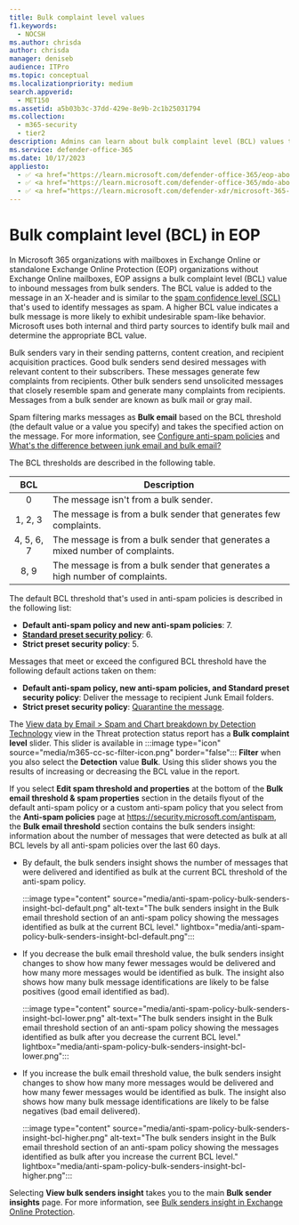 ```yaml
---
title: Bulk complaint level values
f1.keywords: 
  - NOCSH
ms.author: chrisda
author: chrisda
manager: deniseb
audience: ITPro
ms.topic: conceptual
ms.localizationpriority: medium
search.appverid: 
  - MET150
ms.assetid: a5b03b3c-37dd-429e-8e9b-2c1b25031794
ms.collection: 
  - m365-security
  - tier2
description: Admins can learn about bulk complaint level (BCL) values that are used in Exchange Online Protection (EOP).
ms.service: defender-office-365
ms.date: 10/17/2023
appliesto:
  - ✅ <a href="https://learn.microsoft.com/defender-office-365/eop-about" target="_blank">Exchange Online Protection</a>
  - ✅ <a href="https://learn.microsoft.com/defender-office-365/mdo-about#defender-for-office-365-plan-1-vs-plan-2-cheat-sheet" target="_blank">Microsoft Defender for Office 365 Plan 1 and Plan 2</a>
  - ✅ <a href="https://learn.microsoft.com/defender-xdr/microsoft-365-defender" target="_blank">Microsoft Defender XDR</a>
---
```


# Bulk complaint level (BCL) in EOP

In Microsoft 365 organizations with mailboxes in Exchange Online or standalone Exchange Online Protection (EOP) organizations without Exchange Online mailboxes, EOP assigns a bulk complaint level (BCL) value to inbound messages from bulk senders. The BCL value is added to the message in an X-header and is similar to the [spam confidence level (SCL)](anti-spam-spam-confidence-level-scl-about.md) that's used to identify messages as spam. A higher BCL value indicates a bulk message is more likely to exhibit undesirable spam-like behavior. Microsoft uses both internal and third party sources to identify bulk mail and determine the appropriate BCL value.

Bulk senders vary in their sending patterns, content creation, and recipient acquisition practices. Good bulk senders send desired messages with relevant content to their subscribers. These messages generate few complaints from recipients. Other bulk senders send unsolicited messages that closely resemble spam and generate many complaints from recipients. Messages from a bulk sender are known as bulk mail or gray mail.

Spam filtering marks messages as **Bulk email** based on the BCL threshold (the default value or a value you specify) and takes the specified action on the message. For more information, see [Configure anti-spam policies](anti-spam-policies-configure.md) and [What's the difference between junk email and bulk email?](anti-spam-spam-vs-bulk-about.md)

The BCL thresholds are described in the following table.

|BCL|Description|
|:---:|---|
|0|The message isn't from a bulk sender.|
|1, 2, 3|The message is from a bulk sender that generates few complaints.|
|4, 5, 6, 7|The message is from a bulk sender that generates a mixed number of complaints.|
|8, 9|The message is from a bulk sender that generates a high number of complaints.|

The default BCL threshold that's used in anti-spam policies is described in the following list:

- **Default anti-spam policy and new anti-spam policies**: 7.
- **[Standard preset security policy](preset-security-policies.md)**: 6.
- **Strict preset security policy**: 5.

Messages that meet or exceed the configured BCL threshold have the following default actions taken on them:

- **Default anti-spam policy, new anti-spam policies, and Standard preset security policy**: Deliver the message to recipient Junk Email folders.
- **Strict preset security policy**: [Quarantine the message](quarantine-end-user.md).

The [View data by Email \> Spam and Chart breakdown by Detection Technology](reports-email-security.md#view-data-by-email--spam-and-chart-breakdown-by-detection-technology) view in the Threat protection status report has a **Bulk complaint level** slider. This slider is available in :::image type="icon" source="media/m365-cc-sc-filter-icon.png" border="false"::: **Filter** when you also select the **Detection** value **Bulk**. Using this slider shows you the results of increasing or decreasing the BCL value in the report.


If you select **Edit spam threshold and properties** at the bottom of the **Bulk email threshold & spam properties** section in the details flyout of the default anti-spam policy or a custom anti-spam policy that you select from the **Anti-spam policies** page at <https://security.microsoft.com/antispam>, the **Bulk email threshold** section contains the bulk senders insight: information about the number of messages that were detected as bulk at all BCL levels by all anti-spam policies over the last 60 days.

- By default, the bulk senders insight shows the number of messages that were delivered and identified as bulk at the current BCL threshold of the anti-spam policy.

  :::image type="content" source="media/anti-spam-policy-bulk-senders-insight-bcl-default.png" alt-text="The bulk senders insight in the Bulk email threshold section of an anti-spam policy showing the messages identified as bulk at the current BCL level." lightbox="media/anti-spam-policy-bulk-senders-insight-bcl-default.png":::

- If you decrease the bulk email threshold value, the bulk senders insight changes to show how many fewer messages would be delivered and how many more messages would be identified as bulk. The insight also shows how many bulk message identifications are likely to be false positives (good email identified as bad).

  :::image type="content" source="media/anti-spam-policy-bulk-senders-insight-bcl-lower.png" alt-text="The bulk senders insight in the Bulk email threshold section of an anti-spam policy showing the messages identified as bulk after you decrease the current BCL level." lightbox="media/anti-spam-policy-bulk-senders-insight-bcl-lower.png":::

- If you increase the bulk email threshold value, the bulk senders insight changes to show how many more messages would be delivered and how many fewer messages would be identified as bulk. The insight also shows how many bulk message identifications are likely to be false negatives (bad email delivered).

  :::image type="content" source="media/anti-spam-policy-bulk-senders-insight-bcl-higher.png" alt-text="The bulk senders insight in the Bulk email threshold section of an anti-spam policy showing the messages identified as bulk after you increase the current BCL level." lightbox="media/anti-spam-policy-bulk-senders-insight-bcl-higher.png":::

Selecting **View bulk senders insight** takes you to the main **Bulk sender insights** page. For more information, see [Bulk senders insight in Exchange Online Protection](anti-spam-bulk-senders-insight.md).
